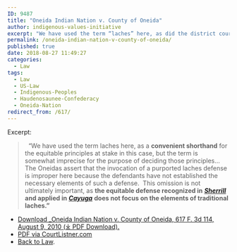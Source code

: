 ```yaml
---
ID: 9487
title: "Oneida Indian Nation v. County of Oneida"
author: indigenous-values-initiative
excerpt: "We have used the term “laches” here, as did the district court and this Court in Cayuga, as a convenient shorthand for the equitable principles at stake in this case, but the term is somewhat imprecise for the purpose of describing those principles."
permalink: /oneida-indian-nation-v-county-of-oneida/
published: true
date: 2018-08-27 11:49:27
categories:
  - Law
tags:
  - Law
  - US-Law
  - Indigenous-Peoples
  - Haudenosaunee-Confederacy
  - Oneida-Nation
redirect_from: /617/  
---
```

Excerpt:

>   “We have used the term laches here, as a **convenient shorthand** for the equitable principles at stake in this case, but the term is somewhat imprecise for the purpose of deciding those principles... The Oneidas assert that the invocation of a purported laches defense is improper here because the defendants have not established the necessary elements of such a defense.  This omission is not ultimately important, as **the equitable defense recognized in** [**_Sherrill_**](/sherrill-v-oneida-opinion-of-the-court/) **and applied in** [**_Cayuga_**](/cayuga-v-pataki/) **does not focus on the elements of traditional laches.”**

- [Download _Oneida Indian Nation v. County of Oneida, 617 F. 3d 114, August 9, 2010 (⤓ PDF Download).](/assets/pdfs/Oneida_Indian_Nation_of_New_York_et_al._v._County_of_Oneida_et_al._1.pdf)
- [PDF via CourtListner.com](https://www.courtlistener.com/opinion/152512/oneida-indian-nation-v-county-of-oneida/)
- [Back to Law](/law/).
